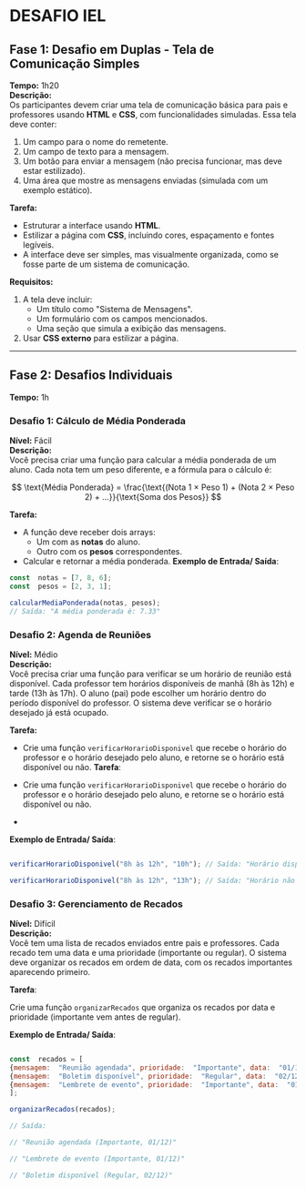# DESAFIO IEL 

## Fase 1: Desafio em Duplas - Tela de Comunicação Simples  
**Tempo:** 1h20  
**Descrição:**  
Os participantes devem criar uma tela de comunicação básica para pais e professores usando **HTML** e **CSS**, com funcionalidades simuladas. Essa tela deve conter:  
1. Um campo para o nome do remetente.  
2. Um campo de texto para a mensagem.  
3. Um botão para enviar a mensagem (não precisa funcionar, mas deve estar estilizado).  
4. Uma área que mostre as mensagens enviadas (simulada com um exemplo estático).  

**Tarefa:**  
- Estruturar a interface usando **HTML**.  
- Estilizar a página com **CSS**, incluindo cores, espaçamento e fontes legíveis.  
- A interface deve ser simples, mas visualmente organizada, como se fosse parte de um sistema de comunicação.  

**Requisitos:**  
1. A tela deve incluir:
   - Um título como "Sistema de Mensagens".
   - Um formulário com os campos mencionados.
   - Uma seção que simula a exibição das mensagens.
2. Usar **CSS externo** para estilizar a página.

---

## Fase 2: Desafios Individuais  
**Tempo:** 1h  

### **Desafio 1: Cálculo de Média Ponderada**  
**Nível:** Fácil  
**Descrição:**  
Você precisa criar uma função para calcular a média ponderada de um aluno. Cada nota tem um peso diferente, e a fórmula para o cálculo é:

$$ \text{Média Ponderada} = \frac{\text{(Nota 1 × Peso 1) + (Nota 2 × Peso 2) + ...}}{\text{Soma dos Pesos}} $$

**Tarefa:**  
- A função deve receber dois arrays:
  - Um com as **notas** do aluno.
  - Outro com os **pesos** correspondentes.  
- Calcular e retornar a média ponderada.
**Exemplo de Entrada/ Saída**:

```javascript
const  notas = [7, 8, 6];
const  pesos = [2, 3, 1];

calcularMediaPonderada(notas, pesos);
// Saída: "A média ponderada é: 7.33"

```

### **Desafio 2: Agenda de Reuniões**  
**Nível:** Médio  
**Descrição:**  
Você precisa criar uma função para verificar se um horário de reunião está disponível. Cada professor tem horários disponíveis de manhã (8h às 12h) e tarde (13h às 17h). O aluno (pai) pode escolher um horário dentro do período disponível do professor. O sistema deve verificar se o horário desejado já está ocupado.

**Tarefa:**  
- Crie uma função `verificarHorarioDisponivel` que recebe o horário do professor e o horário desejado pelo aluno, e retorne se o horário está disponível ou não.
**Tarefa**:

- Crie uma função `verificarHorarioDisponivel` que recebe o horário do professor e o horário desejado pelo aluno, e retorne se o horário está disponível ou não.
- 
**Exemplo de Entrada/ Saída**:

```javascript

verificarHorarioDisponivel("8h às 12h", "10h"); // Saída: "Horário disponível."

verificarHorarioDisponivel("8h às 12h", "13h"); // Saída: "Horário não disponível."

```

### **Desafio 3: Gerenciamento de Recados**  
**Nível:** Difícil  
**Descrição:**  
Você tem uma lista de recados enviados entre pais e professores. Cada recado tem uma data e uma prioridade (importante ou regular). O sistema deve organizar os recados em ordem de data, com os recados importantes aparecendo primeiro.

**Tarefa**:

Crie uma função `organizarRecados` que organiza os recados por data e prioridade (importante vem antes de regular).

**Exemplo de Entrada/ Saída**:

```javascript

const  recados = [
{mensagem:  "Reunião agendada", prioridade:  "Importante", data:  "01/12"},
{mensagem:  "Boletim disponível", prioridade:  "Regular", data:  "02/12"},
{mensagem:  "Lembrete de evento", prioridade:  "Importante", data:  "01/12"}
]; 

organizarRecados(recados);

// Saída:

// "Reunião agendada (Importante, 01/12)"

// "Lembrete de evento (Importante, 01/12)"

// "Boletim disponível (Regular, 02/12)"

```
